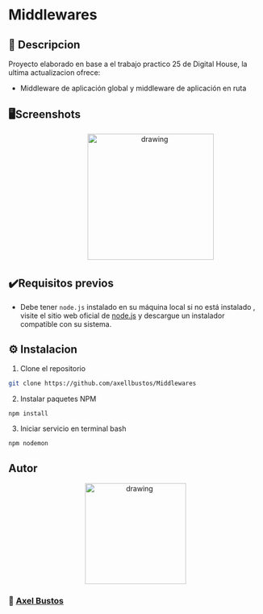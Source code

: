 # Middlewares

## :bookmark_tabs: Descripcion
Proyecto elaborado en base a el trabajo practico 25 de Digital House, la ultima actualizacion ofrece:
- Middleware de aplicación global y middleware de aplicación en ruta

## :desktop_computer:Screenshots
<p align="center" gap:"20px">
    
<img src="https://user-images.githubusercontent.com/106710127/194789093-b395874b-72f6-47da-9606-be23774a3690.png" alt="drawing" width="250"/>

</p>

## :heavy_check_mark:Requisitos previos

- Debe tener `node.js` instalado en su máquina local si no está instalado , visite el sitio web oficial de [node.js](https://nodejs.org/en/download/ "node.js") y
descargue un instalador compatible con su sistema.

## :gear: Instalacion


1. Clone el repositorio 
```bash
git clone https://github.com/axellbustos/Middlewares
```

2. Instalar paquetes NPM
```
npm install
```
3. Iniciar servicio en terminal bash

``` 
npm nodemon
``` 



## Autor

<p align="center" >
<img src="https://user-images.githubusercontent.com/106710127/194777169-eed937e2-09fc-43a4-b4a8-78834513efda.png" alt="drawing" width="200px"/>
</p>

###  :link: [Axel Bustos](https://github.com/axellbustos)

